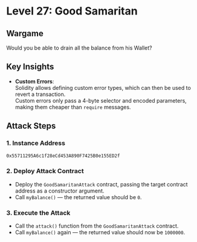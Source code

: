 # Level 27: Good Samaritan

## Wargame
Would you be able to drain all the balance from his Wallet?

## Key Insights
- **Custom Errors**:  
  Solidity allows defining custom error types, which can then be used to revert a transaction.  
  Custom errors only pass a 4-byte selector and encoded parameters, making them cheaper than `require` messages.

## Attack Steps

### 1. Instance Address
```bash
0x55711295A6c1f28eCd453A890F7425B0e155ED2f
```

### 2. Deploy Attack Contract
- Deploy the `GoodSamaritanAttack` contract, passing the target contract address as a constructor argument.
- Call `myBalance()` — the returned value should be `0`.

### 3. Execute the Attack
- Call the `attack()` function from the `GoodSamaritanAttack` contract.
- Call `myBalance()` again — the returned value should now be `1000000`.